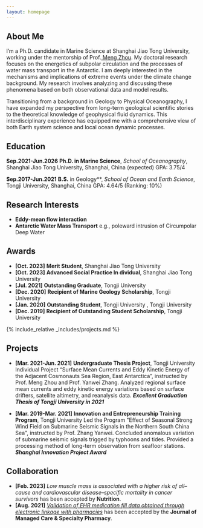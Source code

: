 ```yaml
---
layout: homepage
---
```


## About Me
<!-- I'm a <a href="https://med.nyu.edu/departments-institutes/population-health/divisions-sections-centers/biostatistics/" target="_blank"> Statistics</a> Ph.D. candidate at <a href="https://www.nyu.edu/" target="_blank"> Shanghai Jiao Tong University</a>, -->
I’m a Ph.D. candidate in Marine Science at Shanghai Jiao Tong University, working under the mentorship of Prof.<a href="https://soo.sjtu.edu.cn/en/szjyry/3594.html" target="_blank"> Meng Zhou</a>. My doctoral research focuses on the energetics of subpolar circulation and the processes of water mass transport in the Antarctic. I am deeply interested in the mechanisms and implications of extreme events under the climate change background. My research involves analyzing and discussing these phenomena based on both observational data and model results.

Transitioning from a background in Geology to Physical Oceanography, I have expanded my perspective from long-term geological scientific stories to the theoretical knowledge of geophysical fluid dynamics. This interdisciplinary experience has equipped me with a comprehensive view of both Earth system science and local ocean dynamic processes.

## Education
**Sep.2021-Jun.2026**   **Ph.D. in Marine Science**, *School of Oceanography*, Shanghai Jiao Tong University, Shanghai, China
     (expected)         GPA: 3.75/4
     
**Sep.2017-Jun.2021**   **B.S.** in Geology**, *School of Ocean and Earth Science*, Tongji University, Shanghai, China
                        GPA: 4.64/5 (Ranking: 10%)

## Research Interests
- **Eddy-mean flow interaction** 
- **Antarctic Water Mass Transport** e.g., poleward intrusion of Circumpolar Deep Water  


## Awards
- **[Oct. 2023]** **Merit Student**, Shanghai Jiao Tong University
- **[Oct. 2023]** **Advanced Social Practice In dividual**, Shanghai Jiao Tong University
- **[Jul. 2021]** **Outstanding Graduate**, Tongji University
- **[Dec. 2020]** **Recipient of Marine Geology Scholarship**, Tongji University
- **[Jan. 2020]** **Outstanding Student**, Tongji University , Tongji University
- **[Dec. 2019]** **Recipient of Outstanding Student Scholarship**, Tongji University


<!-- {% include_relative _includes/publications.md %} -->

{% include_relative _includes/projects.md %}



## Projects
- **[Mar. 2021-Jun. 2021]** **Undergraduate Thesis Project**, Tongji University
 Individual Project “Surface Mean Currents and Eddy Kinetic Energy of the Adjacent Cosmonauts Sea Region, East Antarctica”, instructed by Prof. Meng Zhou and Prof. Yanwei Zhang.
 Analyzed regional surface mean currents and eddy kinetic energy variations based on surface drifters, satellite altimetry, and reanalysis data.
 ***Excellent Graduation Thesis of Tongji University in 2021***</a>

- **[Mar. 2019-Mar. 2021]** **Innovation and Entrepreneurship Training Program**, Tongji University
 Led the Program "Effect of Seasonal Strong Wind Field on Submarine Seismic Signals in the Northern South China Sea", instructed by Prof. Zhang Yanwei.
 Concluded anomalous variation of submarine seismic signals trigged by typhoons and tides.
 Provided a processing method of long-term observation from seafloor stations.
 ***Shanghai Innovation Project Award***




## Collaboration
- **[Feb. 2023]** *Low muscle mass is associated with a higher risk of all–cause and cardiovascular disease–specific mortality in cancer survivors*</a> has been accepted by **Nutrition**. 
- **[Aug. 2021]** <a href="https://www.jmcp.org/doi/full/10.18553/jmcp.2021.27.10.1482" target="_blank">*Validation of EHR medication fill data obtained through electronic linkage with pharmacies*</a> has been accepted by the **Journal of Managed Care & Specialty Pharmacy**.




<!-- {% include_relative _includes/services.md %} -->



